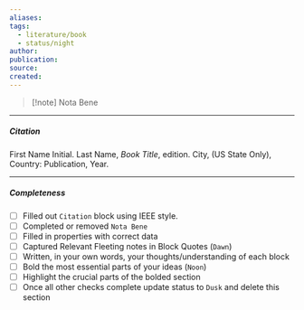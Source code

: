 ```yaml
---
aliases: 
tags:
  - literature/book
  - status/night
author: 
publication: 
source: 
created:
---
```

> [!note] Nota Bene

---
##### Citation

First Name Initial. Last Name, *Book Title*, edition. City, (US State Only), Country: Publication, Year.

---
##### Completeness

- [ ] Filled out `Citation` block using IEEE style.
- [ ] Completed or removed `Nota Bene`
- [ ] Filled in properties with correct data
- [ ] Captured Relevant Fleeting notes in Block Quotes (`Dawn`)
- [ ] Written, in your own words, your thoughts/understanding of each block
- [ ] Bold the most essential parts of your ideas (`Noon`)
- [ ] Highlight the crucial parts of the bolded section
- [ ] Once all other checks complete update status to `Dusk` and delete this section